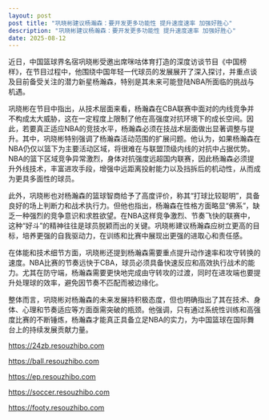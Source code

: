 ```yaml
---
layout: post
post title: "巩晓彬建议杨瀚森：要开发更多功能性 提升速度速率 加强好胜心" 
description: "巩晓彬建议杨瀚森：要开发更多功能性 提升速度速率 加强好胜心" 
date: 2025-08-12
---
```


近日，中国篮球界名宿巩晓彬受邀出席咪咕体育打造的深度访谈节目《中国榜样》，在节目过程中，他围绕中国年轻一代球员的发展展开了深入探讨，并重点谈及目前备受关注的潜力新星杨瀚森，特别是其未来可能登陆NBA所面临的挑战与机遇。

巩晓彬在节目中指出，从技术层面来看，杨瀚森在CBA联赛中面对的内线竞争并不构成太大威胁，这在一定程度上限制了他在高强度对抗环境下的成长空间。因此，若要真正适应NBA的竞技水平，杨瀚森必须在技战术层面做出显著调整与提升。其中，巩晓彬特别强调了杨瀚森活动范围的扩展问题。他认为，如果杨瀚森在NBA仍仅以篮下为主要活动区域，将很难在与联盟顶级内线的对抗中占据优势。NBA的篮下区域竞争异常激烈，身体对抗强度远超国内联赛，因此杨瀚森必须提升外线技术，丰富进攻手段，增强中远距离投射能力以及挡拆后的机动性，从而成为更具多面性的球员。

此外，巩晓彬也对杨瀚森的篮球智商给予了高度评价，称其“打球比较聪明”，具备良好的场上判断力和战术执行力。但他也指出，杨瀚森在性格方面略显“佛系”，缺乏一种强烈的竞争意识和求胜欲望。在NBA这样竞争激烈、节奏飞快的联赛中，这种“好斗”的精神往往是球员脱颖而出的关键。巩晓彬建议杨瀚森应树立更高的目标，培养更强的自我驱动力，在训练和比赛中展现出更强的进取心和责任感。

在体能和技术细节方面，巩晓彬还提到杨瀚森需要重点提升动作速率和攻守转换的速度。NBA比赛的节奏远快于CBA，球员必须具备快速反应和高效执行战术的能力。尤其在防守端，杨瀚森需要更快地完成由守转攻的过渡，同时在进攻端也要提升处理球的效率，避免因节奏不匹配而被边缘化。

整体而言，巩晓彬对杨瀚森的未来发展持积极态度，但也明确指出了其在技术、身体、心理和节奏适应等方面亟需突破的瓶颈。他强调，只有通过系统性训练和高强度比赛的不断锤炼，杨瀚森才能真正具备立足NBA的实力，为中国篮球在国际舞台上的持续发展贡献力量。

https://24zb.resouzhibo.com

https://ball.resouzhibo.com

https://ep.resouzhibo.com

https://soccer.resouzhibo.com

https://footy.resouzhibo.com